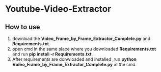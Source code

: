 # Youtube-Video-Extractor

## How to use
1. download the **Video_Frame_by_Frame_Extractor_Complete.py** and **Requirements.txt**.
2. open cmd in the same place where you downloaded **Requirements.txt** and run **pip install -r Requirements.txt**.
3. After requirements are donwloaded and installed ,run **python Video_Frame_by_Frame_Extractor_Complete.py** in the cmd.

